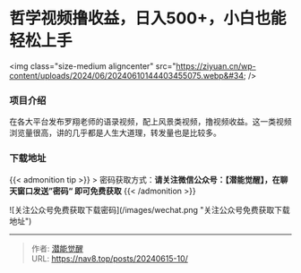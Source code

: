 # 哲学视频撸收益，日入500&#43;，小白也能轻松上手


&lt;img class=&#34;size-medium aligncenter&#34; src=&#34;https://ziyuan.cn/wp-content/uploads/2024/06/20240610144403455075.webp&#34;  /&gt;

###  项目介绍

在各大平台发布罗翔老师的语录视频，配上风景类视频，撸视频收益。这一类视频浏览量很高，讲的几乎都是人生大道理，转发量也是比较多。

### 下载地址




{{&lt; admonition tip &gt;}}
&gt; 密码获取方式：**请关注微信公众号：【潜能觉醒】，在聊天窗口发送”密码“ 即可免费获取**
{{&lt; /admonition &gt;}}


![关注公众号免费获取下载密码](/images/wechat.png &#34;关注公众号免费获取下载地址&#34;)

---

> 作者: [潜能觉醒](https://nav8.top)  
> URL: https://nav8.top/posts/20240615-10/  

